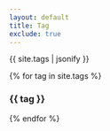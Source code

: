 ```yaml
---
layout: default
title: Tag
exclude: true
---
```


{{ site.tags | jsonify }}

{% for tag in site.tags %}
  <h3>{{ tag }}</h3>
{% endfor %}